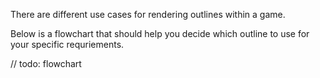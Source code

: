 There are different use cases for rendering outlines within a game.

Below is a flowchart that should help you decide which outline to use for your specific requriements.

// todo: flowchart